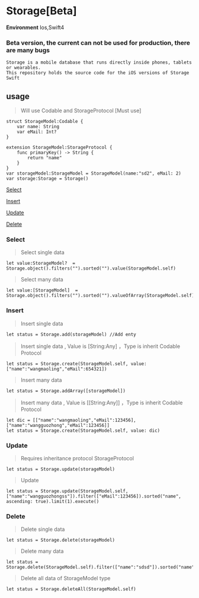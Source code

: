 # Storage[Beta]
**Environment** Ios,Swift4
###  Beta version, the current can not be used for production, there are many bugs
   	
   	Storage is a mobile database that runs directly inside phones, tablets or wearables. 
   	This repository holds the source code for the iOS versions of Storage Swift 
   	
## usage
>Will use Codable and StorageProtocol [Must use]

	struct StorageModel:Codable {
	    var name: String
	    var eMail: Int?
	}
	
	extension StorageModel:StorageProtocol {
	    func primaryKey() -> String {
	        return "name"
	    }
	}
	var storageModel:StorageModel = StorageModel(name:"sd2", eMail: 2)
	var storage:Storage = Storage()

[Select](#storage-select)

[Insert](#storage-insert)

[Update](#storage-update)

[Delete](#storage-delete)



### <a name="storage-select"></a>Select
> Select single data

	let value:StorageModel?  =  Storage.object().filters("").sorted("").value(StorageModel.self)

> Select many data

	let value:[StorageModel]  =  Storage.object().filters("").sorted("").valueOfArray(StorageModel.self)
	
### <a name="storage-insert"></a>Insert
> Insert single data

	let status = Storage.add(storageModel) //Add enty
> Insert single data , Value is [String:Any] ，Type is inherit Codable Protocol

	let status = Storage.create(StorageModel.self, value: ["name":"wangmaoling","eMail":654321])

> Insert many data
	
	let status = Storage.addArray([storageModel])
> Insert many data , Value is [[String:Any]] ，Type is inherit Codable Protocol

	let dic = [["name":"wangmaoling","eMail":123456],["name":"wangguozhong","eMail":123456]]
	let status = Storage.create(StorageModel.self, value: dic)
	
### <a name="storage-update"></a>Update
>Requires inheritance protocol StorageProtocol

	let status = Storage.update(storageModel)
	
> Update
 
	let status = Storage.update(StorageModel.self, ["name":"wangguozhongss"]).filter(["eMail":123456]).sorted("name", ascending: true).limit(1).execute()
	
### <a name="storage-delete"></a>Delete

> Delete single data

	let status = Storage.delete(storageModel)
	
> Delete many data

	let status = Storage.delete(StorageModel.self).filter(["name":"sdsd"]).sorted("name").limit(1).execute()

> Delete all data of StorageModel type
	
	let status = Storage.deleteAll(StorageModel.self)
